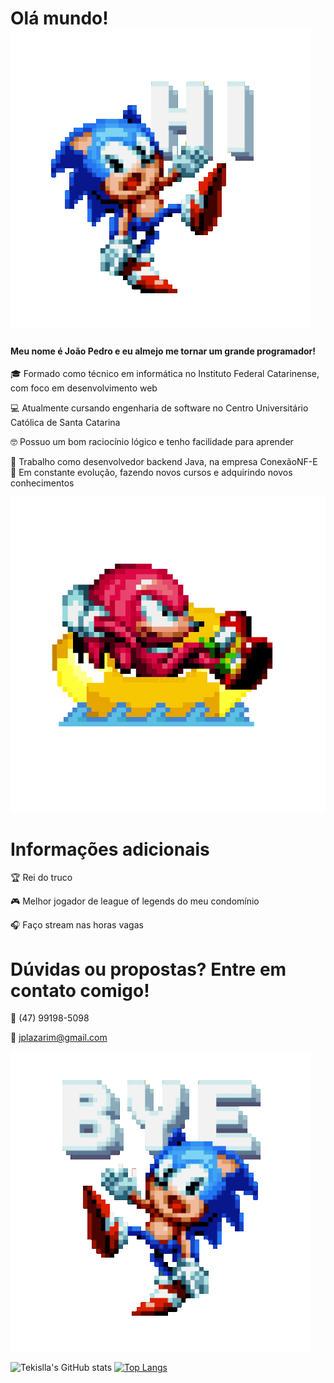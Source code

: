 
# Olá mundo! ![sonic hi](https://github.com/Tekislla/Tekislla/blob/main/sonic%20hi.gif)

#### Meu nome é João Pedro e eu almejo me tornar um grande programador!

🎓 Formado como técnico em informática no Instituto Federal Catarinense, com foco em desenvolvimento web

💻 Atualmente cursando engenharia de software no Centro Universitário Católica de Santa Catarina

🤓 Possuo um bom raciocínio lógico e tenho facilidade para aprender

💼 Trabalho como desenvolvedor backend Java, na empresa ConexãoNF-E
📒 Em constante evolução, fazendo novos cursos e adquirindo novos conhecimentos




![sonic chill](https://github.com/Tekislla/Tekislla/blob/main/sonic%20chill.gif)
# Informações adicionais 
🏆 Rei do truco

🎮 Melhor jogador de league of legends do meu condomínio

🎧 Faço stream nas horas vagas






# Dúvidas ou propostas? Entre em contato comigo!
📲 (47) 99198-5098

📩 jplazarim@gmail.com

![sonic bye](https://github.com/Tekislla/Tekislla/blob/main/sonic%20bye.gif)

![Tekislla's GitHub stats](https://github-readme-stats.vercel.app/api?username=tekislla&show_icons=true&theme=tokyonight) [![Top Langs](https://github-readme-stats.vercel.app/api/top-langs/?username=tekislla&layout=compact&theme=tokyonight)](https://github.com/anuraghazra/github-readme-stats)


